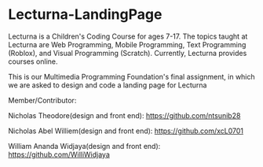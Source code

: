 # Lecturna-LandingPage
Lecturna is a Children's Coding Course for ages 7-17. The topics taught at Lecturna are Web Programming, Mobile Programming, Text Programming (Roblox), and Visual Programming (Scratch). Currently, Lecturna provides courses online.


This is our Multimedia Programming Foundation's final assignment, in which we are asked to design and code a landing page for Lecturna


Member/Contributor:

Nicholas Theodore(design and front end): https://github.com/ntsunib28

Nicholas Abel Williem(design and front end): https://github.com/xcL0701

William Ananda Widjaya(design and front end): https://github.com/WilliWidjaya
